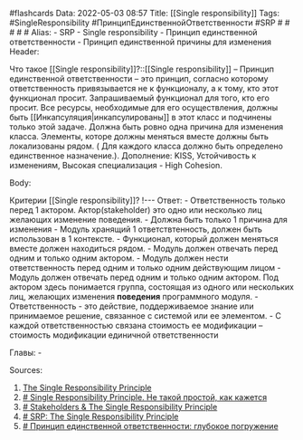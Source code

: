 #flashcards 
Data: 2022-05-03 08:57
Title: [[Single responsibility]]
Tags: #SingleResponsibility #ПринципЕдинственнойОтветственности #SRP # # # # #
Alias:
	- SRP
	- Single responsibility
	- Принцип единственной ответственности
	- Принцип единственной причины для изменения
Header:

 Что такое [[Single responsibility]]?::[[Single responsibility]] – Принцип единственной ответственности – это принцип, согласно которому ответственность привязывается не к функционалу, а к тому, кто этот функционал просит. Запрашиваемый функционал для того, кто его просит.  Все ресурсы, необходимые для его осуществления, должны быть [[Инкапсуляция|инкапсулированы]] в этот класс и подчинены только этой задаче. Должна быть ровно одна причина для изменения класса. Элементы, которе должны меняться вместе должны быть локализованы рядом. ( Для каждого класса должно быть определено единственное назначение.). Дополнение: KISS, Устойчивость к изменениям, Высокая специализация - High Cohesion.
<!--SR:!2023-03-12,1,130-->


Body:




Критерии [[Single responsibility]]?
!---
Ответ:
	- Ответственность только перед 1 актором. Актор(stakeholder) это одно или несколько лиц желающих изменение поведения. 
	- Должна быть только 1 причина для изменения
	- Модуль хранящий 1 ответствтенность, должен быть использован в 1 контексте. 
	- Функционал, который должен меняться вместе должен находиться рядом. 
	- Модуль должен отвечать перед одним и только одним актором.
	- Модуль должен нести ответственность перед одним и только одним действующим лицом
	- Модуль должен отвечать перед одним и только одним актором. Под актором здесь понимается группа, состоящая из одного или нескольких лиц, желающих изменения **поведения** программного модуля.
	- Ответственность - это действие, поддерживаемое знание или принимаемое решение, связанное с системой или ее элементом.
	- С каждой ответственностью связана стоимость ее модификации – стоимость модификации единичной ответственности
<!--SR:!2023-03-12,1,130-->




Главы:
	- 


Sources:
1) [The Single Responsibility Principle](https://web.archive.org/web/20150202200348/http://www.objectmentor.com/resources/articles/srp.pdf)
2) [# Single Responsibility Principle. Не такой простой, как кажется](https://habr.com/ru/post/454290/)
3) [# Stakeholders & The Single Responsibility Principle](https://mattcarroll.medium.com/stakeholders-the-single-responsibility-principle-15ffee180d12#:~:text=Typically%2C%20the%20SRP%20is%20defined,entirely%20encapsulated%20by%20the%20class.)
4) [# SRP: The Single Responsibility Principle](https://overcoded.dev/posts/BC-7)
5) [# Принцип единственной ответственности: глубокое погружение](https://habr.com/ru/post/465507/)
